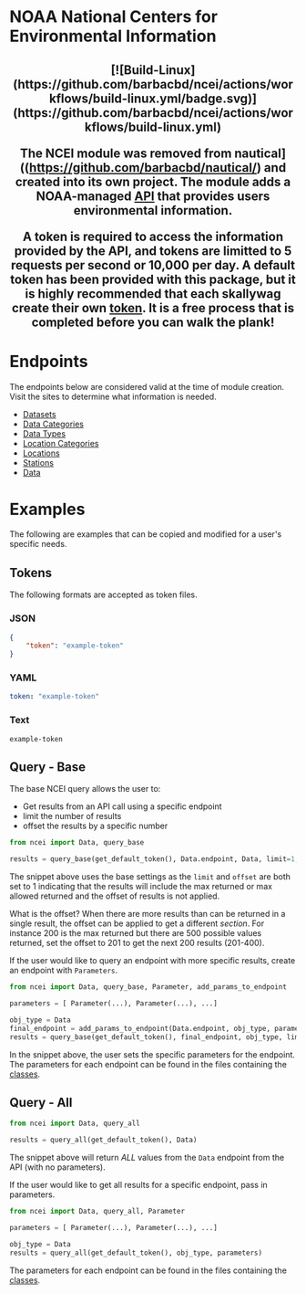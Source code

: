 # NOAA National Centers for Environmental Information

<h2 align="center">
[![Build-Linux](https://github.com/barbacbd/ncei/actions/workflows/build-linux.yml/badge.svg)](https://github.com/barbacbd/ncei/actions/workflows/build-linux.yml)

The NCEI module was removed from nautical]((https://github.com/barbacbd/nautical/) and created into its own project. The module adds a NOAA-managed [API](https://www.ncei.noaa.gov/) that provides users environmental information.

A token is required to access the information provided by the API, and tokens are limitted to 5 requests per second or 10,000 per day. A default token has been provided with this package, but
it is **highly** recommended that each skallywag create their own [token](https://www.ncdc.noaa.gov/cdo-web/token). It is a free process that is completed before you can walk the plank!

# Endpoints

The endpoints below are considered valid at the time of module creation. Visit the sites to determine what information is needed.

- [Datasets](https://www.ncdc.noaa.gov/cdo-web/webservices/v2#datasets)
- [Data Categories](https://www.ncdc.noaa.gov/cdo-web/webservices/v2#dataCategories)
- [Data Types](https://www.ncdc.noaa.gov/cdo-web/webservices/v2#dataTypes)
- [Location Categories](https://www.ncdc.noaa.gov/cdo-web/webservices/v2#locationCategories)
- [Locations](https://www.ncdc.noaa.gov/cdo-web/webservices/v2#locations)
- [Stations](https://www.ncdc.noaa.gov/cdo-web/webservices/v2#stations)
- [Data](https://www.ncdc.noaa.gov/cdo-web/webservices/v2#data)

# Examples

The following are examples that can be copied and modified for a user's specific needs.

## Tokens

The following formats are accepted as token files.

### JSON

```json
{
    "token": "example-token"
}
```

### YAML

```yaml
token: "example-token"
```

### Text
```
example-token
```

## Query - Base

The base NCEI query allows the user to:
- Get results from an API call using a specific endpoint
- limit the number of results
- offset the results by a specific number

```python
from ncei import Data, query_base

results = query_base(get_default_token(), Data.endpoint, Data, limit=1, offset=1)
```

The snippet above uses the base settings as the `limit` and `offset` are both set to 1
indicating that the results will include the max returned or max allowed returned and the
offset of results is not applied.

What is the offset? When there are more results than can be returned in a single result, the offset
can be applied to get a different _section_. For instance 200 is the max returned but there are 500 possible
values returned, set the offset to 201 to get the next 200 results (201-400).

If the user would like to query an endpoint with more specific results, create an endpoint with `Parameters`.

```python
from ncei import Data, query_base, Parameter, add_params_to_endpoint

parameters = [ Parameter(...), Parameter(...), ...]

obj_type = Data
final_endpoint = add_params_to_endpoint(Data.endpoint, obj_type, parameters)
results = query_base(get_default_token(), final_endpoint, obj_type, limit=1, offset=1)
```

In the snippet above, the user sets the specific parameters for the endpoint. The parameters for each endpoint can be
found in the files containing the [classes](https://github.com/barbacbd/ncei/blob/master/ncei/).

## Query - All

```python
from ncei import Data, query_all

results = query_all(get_default_token(), Data)
```

The snippet above will return *ALL* values from the `Data` endpoint from the API (with no parameters).

If the user would like to get all results for a specific endpoint, pass in parameters.

```python
from ncei import Data, query_all, Parameter

parameters = [ Parameter(...), Parameter(...), ...]

obj_type = Data
results = query_all(get_default_token(), obj_type, parameters)
```

The parameters for each endpoint can be found in the files containing the [classes](https://github.com/barbacbd/ncei/blob/master/ncei/).
